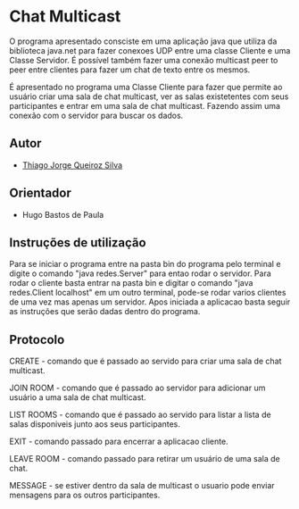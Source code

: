 # Chat Multicast

O programa apresentado consciste em uma aplicação java que utiliza da biblioteca java.net para fazer conexoes UDP entre uma classe Cliente e uma Classe Servidor. É possível também fazer uma conexão multicast peer to peer entre clientes para fazer um chat de texto entre os mesmos.

É apresentado no programa uma Classe Cliente para fazer que permite ao usuário criar uma sala de chat multicast, ver as salas existetentes com seus participantes e entrar em uma sala de chat multicast. Fazendo assim uma conexão com o servidor para buscar os dados.

## Autor

* [Thiago Jorge Queiroz Silva](https://github.com/ThiagoQueirozSilva)

## Orientador

* Hugo Bastos de Paula

## Instruções de utilização

Para se iniciar o programa entre na pasta bin do programa pelo terminal e digite o comando "java redes.Server" para entao rodar o servidor.
Para rodar o cliente basta entrar na pasta bin e digitar o comando "java redes.Client localhost" em um outro terminal, pode-se rodar varios clientes de uma vez mas apenas um servidor. Apos iniciada a aplicacao basta seguir as instruções que serão dadas dentro do programa.


## Protocolo

CREATE - comando que é passado ao servido para criar uma sala de chat multicast.

JOIN ROOM - comando que é passado ao servidor para adicionar um usuário a uma sala de chat multicast.

LIST ROOMS - comando que é passado ao servido para listar a lista de salas disponiveis junto aos seus participantes.

EXIT - comando passado para encerrar a aplicacao cliente.

LEAVE ROOM - comando passado para retirar um usuário de uma sala de chat.

MESSAGE - se estiver dentro da sala de multicast o usuario pode enviar mensagens para os outros participantes.

